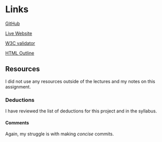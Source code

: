 # Links
[GitHub](https://github.com/tarawhiteley/final_project_whiteley_tara/)

[Live Website](http://tarawhiteley.com/final%20project/)

[W3C validator](https://validator.w3.org/nu/?doc=http%3A%2F%2Ftarawhiteley.com%2Ffinal%2520project%2F)

[HTML Outline](https://gsnedders.html5.org/outliner/process.py?url=http%3A%2F%2Ftarawhiteley.com%2Ffinal%2520project%2F)

## Resources

I did not use any resources outside of the lectures and my notes on this assignment.

### Deductions
I have reviewed the list of deductions for this project and in the syllabus.

#### Comments
Again, my struggle is with making _concise_ commits.
